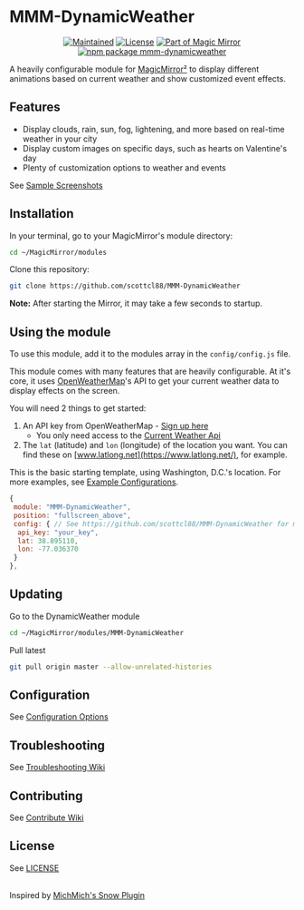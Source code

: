 # MMM-DynamicWeather

<p align="center">
  <a href="https://github.com/scottcl88/MMM-DynamicWeather"><img src="https://img.shields.io/maintenance/yes/2024?style=flat-square" alt="Maintained"/></a>
  <a href="./LICENSE"><img src="https://img.shields.io/badge/license-MIT-blue.svg" alt="License"></a>
  <a href="https://github.com/MagicMirrorOrg/MagicMirror"><img src="https://img.shields.io/badge/module%20of-Magic%20Mirror-%234f46e5?style=flat-square" alt="Part of Magic Mirror"/></a>
  <a href="https://www.npmjs.com/package/mmm-dynamicweather"><img src="https://img.shields.io/npm/v/mmm-dynamicweather" alt="npm package mmm-dynamicweather"/></a>
</p>

A heavily configurable module for [MagicMirror²](https://github.com/MagicMirrorOrg/MagicMirror) to display different animations based on current weather and show customized event effects.

## Features

- Display clouds, rain, sun, fog, lightening, and more based on real-time weather in your city
- Display custom images on specific days, such as hearts on Valentine's day
- Plenty of customization options to weather and events

See [Sample Screenshots](ExampleScreenshots.md)

## Installation

In your terminal, go to your MagicMirror's module directory:

```bash
cd ~/MagicMirror/modules
```

Clone this repository:

```bash
git clone https://github.com/scottcl88/MMM-DynamicWeather
```

**Note:** After starting the Mirror, it may take a few seconds to startup.

## Using the module

To use this module, add it to the modules array in the `config/config.js` file.

This module comes with many features that are heavily configurable. At it's core, it uses [OpenWeatherMap](https://openweathermap.org/)'s API to get your current weather data to display effects on the screen.

You will need 2 things to get started:

  1. An API key from OpenWeatherMap - [Sign up here](https://home.openweathermap.org/users/sign_up)
     - You only need access to the [Current Weather Api](https://openweathermap.org/current)
  2. The `lat` (latitude) and `lon` (longitude) of the location you want. You can find these on [www.latlong.net](https://www.latlong.net/), for example.

This is the basic starting template, using Washington, D.C.'s location. For more examples, see [Example Configurations](ExampleConfigurations.md).

```javascript
{
 module: "MMM-DynamicWeather",
 position: "fullscreen_above",
 config: { // See https://github.com/scottcl88/MMM-DynamicWeather for more information.
  api_key: "your_key",
  lat: 38.895110,
  lon: -77.036370
 }
},
```

## Updating

Go to the DynamicWeather module

```bash
cd ~/MagicMirror/modules/MMM-DynamicWeather
```

Pull latest

```bash
git pull origin master --allow-unrelated-histories
```

## Configuration

See [Configuration Options](ConfigurationOptions.md)

## Troubleshooting

See [Troubleshooting Wiki](https://github.com/scottcl88/MMM-DynamicWeather/wiki/Troubleshooting)

## Contributing

See [Contribute Wiki](https://github.com/scottcl88/MMM-DynamicWeather/wiki/Contribute)

## License

See [LICENSE](./LICENSE)
<br>
<br>

Inspired by [MichMich's Snow Plugin](https://github.com/MichMich/MMM-Snow)
